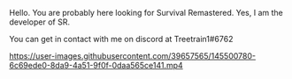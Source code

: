  Hello. You are probably here looking for Survival Remastered. Yes, I am the developer of SR. 
 
 
 You can get in contact with me on discord at Treetrain1#6762




https://user-images.githubusercontent.com/39657565/145500780-6c69ede0-8da9-4a51-9f0f-0daa565ce141.mp4



<!---
Treetrain1/Treetrain1 is a ✨ special ✨ repository because its `README.md` (this file) appears on your GitHub profile.
You can click the Preview link to take a look at your changes.
--->
